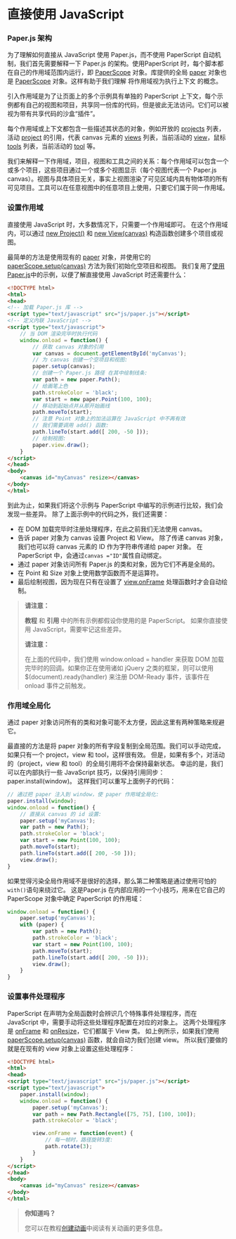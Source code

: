 # 直接使用 JavaScript

### Paper.js 架构

为了理解如何直接从 JavaScript 使用 Paper.js，而不使用 PaperScript 自动机制，我们首先需要解释一下 Paper.js 的架构。使用PaperScript 时，每个脚本都在自己的作用域范围内运行，即 [PaperScope](http://paperjs.org/reference/paperscope) 对象。库提供的全局 [paper](http://paperjs.org/reference/global#paper) 对象也是 [PaperScope](http://paperjs.org/reference/paperscope) 对象。这样有助于我们理解 将作用域视为执行上下文 的概念。

引入作用域是为了让页面上的多个示例具有单独的 PaperScript 上下文，每个示例都有自己的视图和项目，共享同一份库的代码，但是彼此无法访问。它们可以被视为带有共享代码的沙盒“插件”。

每个作用域或上下文都包含一些描述其状态的对象，例如开放的 [projects](http://paperjs.org/reference/paperscope#projects) 列表，活动 [project](http://paperjs.org/reference/paperscope#project) 的引用，代表 canvas 元素的 [views](http://paperjs.org/reference/paperscope#views) 列表，当前活动的 [view](http://paperjs.org/reference/paperscope#views)，鼠标 [tools](http://paperjs.org/reference/paperscope#tools) 列表，当前活动的 [tool](http://paperjs.org/reference/paperscope#tool) 等。

我们来解释一下作用域，项目，视图和工具之间的关系：每个作用域可以包含一个或多个项目，这些项目通过一个或多个视图显示（每个视图代表一个 Paper.js canvas）。视图与具体项目无关，事实上视图渲染了可见区域内具有物体项的所有可见项目。工具可以在任意视图中的任意项目上使用，只要它们属于同一作用域。

### 设置作用域

直接使用 JavaScript 时，大多数情况下，只需要一个作用域即可。 在这个作用域内，可以通过 [new Project\(\)](http://paperjs.org/reference/project#project) 和 [new View\(canvas\)](http://paperjs.org/reference/view#view-canvas) 构造函数创建多个项目或视图。

最简单的方法是使用现有的 [paper](http://paperjs.org/reference/global#paper) 对象，并使用它的 [paperScope.setup\(canvas\)](http://paperjs.org/reference/paperscope#setup-canvas) 方法为我们初始化空项目和视图。 我们复用了[使用 Paper.js](http://paperjs.org/tutorials/getting-started/working-with-paper-js/)中的示例，以便了解直接使用 JavaScript 时还需要什么：

```html
<!DOCTYPE html>
<html>
<head>
<!-- 加载 Paper.js 库 -->
<script type="text/javascript" src="js/paper.js"></script>
<!-- 定义内联 JavaScript -->
<script type="text/javascript">
    // 当 DOM 渲染完毕时执行代码
    window.onload = function() {
        // 获取 canvas 对象的引用
        var canvas = document.getElementById('myCanvas');
        // 为 canvas 创建一个空项目和视图:
        paper.setup(canvas);
        // 创建一个 Paper.js 路径 在其中绘制线条:
        var path = new paper.Path();
        // 给画笔上色
        path.strokeColor = 'black';
        var start = new paper.Point(100, 100);
        // 移动到起始点并从那开始画线
        path.moveTo(start);
        // 注意 Point 对象上的加法运算在 JavaScript 中不再有效
        // 我们需要调用 add() 函数:
        path.lineTo(start.add([ 200, -50 ]));
        // 绘制视图:
        paper.view.draw();
    }
</script>
</head>
<body>
    <canvas id="myCanvas" resize></canvas>
</body>
</html>
```

到此为止，如果我们将这个示例与 PaperScript 中编写的示例进行比较，我们会发现一些差异。 除了上面示例中的代码之外，我们还需要：

* 在 DOM 加载完毕时注册处理程序，在此之前我们无法使用 canvas。
* 告诉 paper 对象为 canvas 设置 Project 和  View。 除了传递 canvas 对象，我们也可以将 canvas 元素的 ID 作为字符串传递给 paper 对象。 在 PaperScript 中，会通过`canvas ="ID"`属性自动绑定。
* 通过 paper 对象访问所有 Paper.js 的类和对象，因为它们不再是全局的。
* 在 Point 和 Size 对象上使用数学函数而不是运算符。
* 最后绘制视图，因为现在只有在设置了 [view.onFrame](http://paperjs.org/reference/view#onframe) 处理函数时才会自动绘制。

> **请注意：**
>
> **教程** 和 **引用** 中的所有示例都假设你使用的是 PaperScript。 如果你直接使用 JavaScript，需要牢记这些差异。
>
> **请注意：**
>
> 在上面的代码中，我们使用 window.onload = handler 来获取 DOM 加载完毕时的回调。如果你正在使用诸如 jQuery 之类的框架，则可以使用 $\(document\).ready\(handler\) 来注册 DOM-Ready 事件，该事件在 onload 事件之前触发。

### 作用域全局化

通过 paper 对象访问所有的类和对象可能不太方便，因此这里有两种策略来规避它。

最直接的方法是将 paper 对象的所有字段复制到全局范围。我们可以手动完成，如果只有一个 project，view 和 tool，这样很有效。 但是，如果有多个，对活动的（project，view 和 tool）的全局引用将不会保持最新状态。 幸运的是，我们可以在内部执行一些 JavaScript 技巧，以保持引用同步：paper.install\(window\)。 这样我们可以重写上面例子的代码：

```js
// 通过把 paper 注入到 window，使 paper 作用域全局化:
paper.install(window);
window.onload = function() {
    // 直接从 canvas 的 id 设置:
    paper.setup('myCanvas');
    var path = new Path();
    path.strokeColor = 'black';
    var start = new Point(100, 100);
    path.moveTo(start);
    path.lineTo(start.add([ 200, -50 ]));
    view.draw();
}
```

如果觉得污染全局作用域不是很好的选择，那么第二种策略是通过使用可怕的`with()`语句来绕过它。 这是Paper.js 在内部应用的一个小技巧，用来在它自己的 PaperScope 对象中确定 PaperScript 的作用域：

```js
window.onload = function() {
    paper.setup('myCanvas');
    with (paper) {
        var path = new Path();
        path.strokeColor = 'black';
        var start = new Point(100, 100);
        path.moveTo(start);
        path.lineTo(start.add([ 200, -50 ]));
        view.draw();
    }
}
```

### 设置事件处理程序

PaperScript 在声明为全局函数时会辨识几个特殊事件处理程序，而在 JavaScript 中，需要手动将这些处理程序配置在对应的对象上。 这两个处理程序是 [onFrame](http://paperjs.org/reference/view#onframe) 和 [onResize](http://paperjs.org/reference/view#onresize)，它们都属于 View 类。 如上例所示，如果我们使用 [paperScope.setup\(canvas\)](http://paperjs.org/reference/paperscope#setup-canvas) 函数，就会自动为我们创建 view。 所以我们要做的就是在现有的 view 对象上设置这些处理程序：

```html
<!DOCTYPE html>
<html>
<head>
<script type="text/javascript" src="js/paper.js"></script>
<script type="text/javascript">
    paper.install(window);
    window.onload = function() {
        paper.setup('myCanvas');
        var path = new Path.Rectangle([75, 75], [100, 100]);
        path.strokeColor = 'black';

        view.onFrame = function(event) {
            // 每一帧时，路径旋转3度:
            path.rotate(3);
        }
    }
</script>
</head>
<body>
    <canvas id="myCanvas" resize></canvas>
</body>
</html>
```

> **你知道吗？**
>
> 您可以在教程[创建动画](http://paperjs.org/tutorials/animation/creating-animations/)中阅读有关动画的更多信息。



